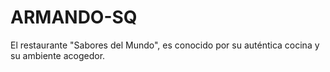 # ARMANDO-SQ
 El restaurante "Sabores del Mundo", es conocido por su auténtica cocina y su ambiente  acogedor.
